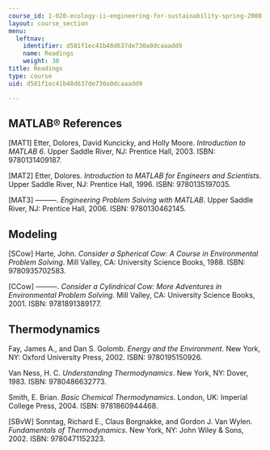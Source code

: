 ```yaml
---
course_id: 1-020-ecology-ii-engineering-for-sustainability-spring-2008
layout: course_section
menu:
  leftnav:
    identifier: d581f1ec41b48d637de730a0dcaaadd9
    name: Readings
    weight: 30
title: Readings
type: course
uid: d581f1ec41b48d637de730a0dcaaadd9

---
```


MATLAB® References
------------------

\[MAT1\] Etter, Dolores, David Kuncicky, and Holly Moore. _Introduction to MATLAB 6_. Upper Saddle River, NJ: Prentice Hall, 2003. ISBN: 9780131409187.

\[MAT2\] Etter, Dolores. _Introduction to MATLAB for Engineers and Scientists_. Upper Saddle River, NJ: Prentice Hall, 1996. ISBN: 9780135197035.

\[MAT3\] ———. _Engineering Problem Solving with MATLAB_. Upper Saddle River, NJ: Prentice Hall, 2006. ISBN: 9780130462145.

Modeling
--------

\[SCow\] Harte, John. _Consider a Spherical Cow: A Course in Environmental Problem Solving_. Mill Valley, CA: University Science Books, 1988. ISBN: 9780935702583.

\[CCow\] ———. _Consider a Cylindrical Cow: More Adventures in Environmental Problem Solving_. Mill Valley, CA: University Science Books, 2001. ISBN: 9781891389177.

Thermodynamics
--------------

Fay, James A., and Dan S. Golomb. _Energy and the Environment_. New York, NY: Oxford University Press, 2002. ISBN: 9780195150926.

Van Ness, H. C. _Understanding Thermodynamics_. New York, NY: Dover, 1983. ISBN: 9780486632773.

Smith, E. Brian. _Basic Chemical Thermodynamics_. London, UK: Imperial College Press, 2004. ISBN: 9781860944468.

\[SBvW\] Sonntag, Richard E., Claus Borgnakke, and Gordon J. Van Wylen. _Fundamentals of Thermodynamics_. New York, NY: John Wiley & Sons, 2002. ISBN: 9780471152323.